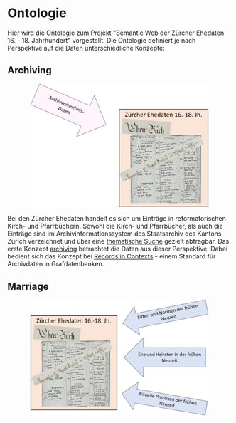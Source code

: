 # Ontologie

Hier wird die Ontologie zum Projekt "Semantic Web der Zürcher Ehedaten 16. - 18. Jahrhundert" vorgestellt. Die Ontologie definiert je nach Perspektive auf die Daten unterschiedliche Konzepte: 

## Archiving

<div align="center"><img src="/images/Perspektive_Archivdaten.jpg" width="400"></div>

Bei den Zürcher Ehedaten handelt es sich um Einträge in reformatorischen Kirch- und Pfarrbüchern. Sowohl die Kirch- und Pfarrbücher, als auch die Einträge sind im Archivinformationssystem des Staatsarchiv des Kantons Zürich verzeichnet und über eine [thematische Suche](https://archives-quickaccess.ch/search/stazh/edb) gezielt abfragbar. Das erste Konzept [archiving](https://github.com/stazh/sw-ehedaten/tree/main/ontology/archiving) betrachtet die Daten aus dieser Perspektive. Dabei bedient sich das Konzept bei [Records in Contexts](https://www.ica.org/en/records-in-contexts-conceptual-model) - einem Standard für Archivdaten in Grafdatenbanken.
 
## Marriage

<div align="center"><img src="/images/Perspektive_Heiraten.jpg" width="400"></div>
